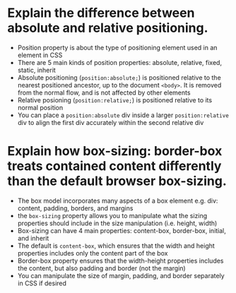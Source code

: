 # Explain the difference between absolute and relative positioning.

* Position property is about the type of positioning element used in an element in CSS
* There are 5 main kinds of position properties: absolute, relative, fixed, static, inherit
* Absolute positioning (`position:absolute;`) is positioned relative to the nearest positioned ancestor, up to the document `<body>`. It is removed from the normal flow, and is not affected by other elements
* Relative posioning (`position:relative;`) is positioned relative to its normal position
* You can place a `position:absolute` div inside a larger `position:relative` div to align the first div accurately within the second relative div


# Explain how box-sizing: border-box treats contained content differently than the default browser box-sizing.

* The box model incorporates many aspects of a box element e.g. div: content, padding, borders, and margins
* the `box-sizing` property allows you to manipulate what the sizing properties should include in the size manipulation (i.e. height, width)
* Box-sizing can have 4 main properties: content-box, border-box, initial, and inherit
* The default is `content-box`, which ensures that the width and height properties includes only the content part of the box
* Border-box property ensures that the width-height properties includes the content, but also padding and border (not the margin)
* You can manipulate the size of margin, padding, and border separately in CSS if desired 